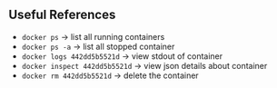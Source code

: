 ## Useful References

- `docker ps` -> list all running containers
- `docker ps -a` -> list all stopped container
- `docker logs 442dd5b5521d` -> view stdout of container
- `docker inspect 442dd5b5521d` -> view json details about container
- `docker rm 442dd5b5521d` -> delete the container
